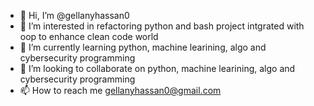 - 👋 Hi, I’m @gellanyhassan0
- 👀 I’m interested in refactoring python and bash project intgrated with oop to enhance clean code world 
- 🌱 I’m currently learning python, machine learining, algo and cybersecurity programming
- 💞️ I’m looking to collaborate on python, machine learining, algo and cybersecurity programming
- 📫 How to reach me gellanyhassan0@gmail.com

<!---
gellanyhassan0/gellanyhassan0 is a ✨ special ✨ repository because its `README.md` (this file) appears on your GitHub profile.
You can click the Preview link to take a look at your changes.
--->
